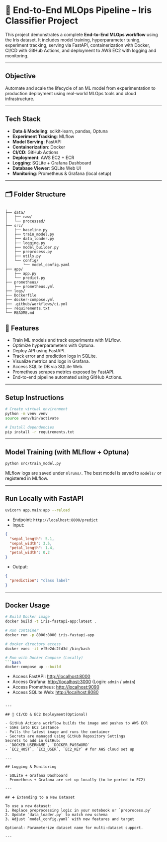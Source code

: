 # 🤖 End-to-End MLOps Pipeline – Iris Classifier Project

This project demonstrates a complete **End-to-End MLOps workflow** using the Iris dataset. It includes model training, hyperparameter tuning, experiment tracking, serving via FastAPI, containerization with Docker, CI/CD with GitHub Actions, and deployment to AWS EC2 with logging and monitoring.

---

## Objective

Automate and scale the lifecycle of an ML model from experimentation to production deployment using real-world MLOps tools and cloud infrastructure.

---

## Tech Stack

- **Data & Modeling**: scikit-learn, pandas, Optuna
- **Experiment Tracking**: MLflow
- **Model Serving**: FastAPI
- **Containerization**: Docker
- **CI/CD**: GitHub Actions
- **Deployment**: AWS EC2 + ECR
- **Logging**: SQLite + Grafana Dashboard
- **Database Viewer**: SQLite Web UI
- **Monitoring**: Prometheus & Grafana (local setup)

---

## 🗂️ Folder Structure

```
.
├── data/
│   ├── raw/
│   └── processed/
├── src/
│   ├── baseline.py
│   ├── train_model.py
│   ├── data_loader.py
│   ├── logging.py
│   ├── model_builder.py
│   ├── preprocess.py
│   ├── utils.py
│   └── config/
│       └── model_config.yaml
├── app/
│   ├── app.py
│   └── predict.py
├── prometheus/
│   ├── prometheus.yml
├── logs/
├── Dockerfile
├── docker-compose.yml
├── .github/workflows/ci.yml
├── requirements.txt
└── README.md
```

## 🧪 Features

- Train ML models and track experiments with MLflow.
- Optimize hyperparameters with Optuna.
- Deploy API using FastAPI.
- Track error and prediction logs in SQLite.
- Visualize metrics and logs in Grafana.
- Access SQLite DB via SQLite Web.
- Prometheus scrapes metrics exposed by FastAPI.
- End-to-end pipeline automated using GitHub Actions.

---

## Setup Instructions

```bash
# Create virtual environment
python -m venv venv
source venv/bin/activate

# Install dependencies
pip install -r requirements.txt
```

---

## Model Training (with MLflow + Optuna)

```bash
python src/train_model.py
```

MLflow logs are saved under `mlruns/`. The best model is saved to `models/` or registered in MLflow.

---

## Run Locally with FastAPI

```bash
uvicorn app.main:app --reload
```

- Endpoint: `http://localhost:8000/predict`
- Input:
```json
{
  "sepal_length": 5.1,
  "sepal_width": 3.5,
  "petal_length": 1.4,
  "petal_width": 0.2
}
```
- Output:
```json
{
  "prediction": "class label"
}
```

---

## Docker Usage

```bash
# Build Docker image
docker build -t iris-fastapi-app:latest .

# Run container
docker run -p 8000:8000 iris-fastapi-app

# docker directory access
docker exec -it ef5e2dc2fd3d /bin/bash

# Run with Docker Compose (Locally)
```bash
docker-compose up --build
```

- Access FastAPI: [http://localhost:8000](http://localhost:8000)
- Access Grafana: [http://localhost:3000](http://localhost:3000) (Login: `admin` / `admin`)
- Access Prometheus: [http://localhost:9090](http://localhost:9090)
- Access SQLite Web: [http://localhost:8080](http://localhost:8080)

```

---

## 🚀 CI/CD & EC2 Deployment(Optional)

- GitHub Actions workflow builds the image and pushes to AWS ECR
- SSHs into EC2 instance
- Pulls the latest image and runs the container
- Secrets are managed using GitHub Repository Settings
Secrets to add in GitHub:
- `DOCKER_USERNAME`, `DOCKER_PASSWORD`
- `EC2_HOST`, `EC2_USER`, `EC2_KEY` # for AWS cloud set up

---

## Logging & Monitoring

- SQLite + Grafana Dashboard
- Prometheus + Grafana are set up locally (to be ported to EC2)

---

## ➕ Extending to a New Dataset

To use a new dataset:
1. Replace preprocessing logic in your notebook or `preprocess.py`
2. Update `data_loader.py` to match new schema
3. Adjust `model_config.yaml` with new features and target

Optional: Parameterize dataset name for multi-dataset support.

---

